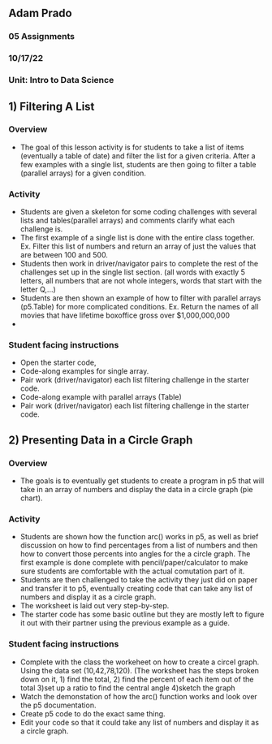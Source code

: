 ## Adam Prado
### 05 Assignments
### 10/17/22


### Unit: Intro to Data Science

## 1) Filtering A List
### Overview
- The goal of this lesson activity is for students to take a list of items (eventually a table of date) and filter the list for a given criteria.  After a few examples with a single list, students are then going to filter a table (parallel arrays) for a given condition.  
### Activity
- Students are given a skeleton for some coding challenges with several lists and tables(parallel arrays) and comments clarify what each challenge is.
- The first example of a single list is done with the entire class together.  Ex. Filter this list of numbers and return an array of just the values that are between 100 and 500.
- Students then work in driver/navigator pairs to complete the rest of the challenges set up in the single list section. (all words with exactly 5 letters, all numbers that are not whole integers, words that start with the letter Q,...)
- Students are then shown an example of how to filter with parallel arrays (p5.Table) for more complicated conditions.  Ex. Return the names of all movies that have lifetime boxoffice gross over $1,000,000,000
- 
### Student facing instructions
- Open the starter code,
- Code-along examples for single array.
- Pair work (driver/navigator) each list filtering challenge in the starter code.
- Code-along example with parallel arrays (Table)
-  Pair work (driver/navigator) each list filtering challenge in the starter code.


## 2) Presenting Data in a Circle Graph
### Overview
- The goals is to eventually get students to create a program in p5 that will take in an array of numbers and display the data in a circle graph (pie chart).

### Activity
- Students are shown how the function arc() works in p5, as well as brief discussion on how to find percentages from a list of numbers and then how to convert those percents into angles for the a circle graph.  The first example is done complete with pencil/paper/calculator to make sure students are comfortable with the actual comutation part of it.
- Students are then challenged to take the activity they just did on paper and transfer it to p5, eventually creating code that can take any list of numbers and display it as a circle graph.
- The worksheet is laid out very step-by-step.
- The starter code has some basic outline but they are mostly left to figure it out with their partner using the previous example as a guide.
### Student facing instructions
- Complete with the class the workeheet on how to create a circel graph.  Using the data set (10,42,78,120). (The worksheet has the steps broken down on it, 1) find the total, 2) find the percent of each item out of the total 3)set up a ratio to find the central angle 4)sketch the graph
- Watch the demonstation of how the arc() function works and look over the p5 documentation.
- Create p5 code to do the exact same thing.
- Edit your code so that it could take any list of numbers and display it as a circle graph. 
